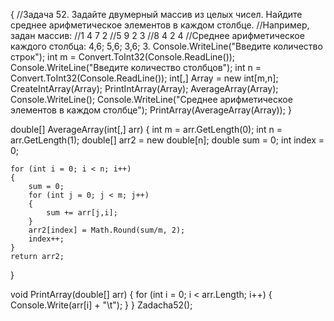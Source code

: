 {
    //Задача 52. Задайте двумерный массив из целых чисел. Найдите среднее арифметическое элементов в каждом столбце.
    //Например, задан массив:
    //1 4 7 2
    //5 9 2 3
    //8 4 2 4
    //Среднее арифметическое каждого столбца: 4,6; 5,6; 3,6; 3.
    Console.WriteLine("Введите количество строк");
    int m = Convert.ToInt32(Console.ReadLine());
    Console.WriteLine("Введите количество столбцов");
    int n = Convert.ToInt32(Console.ReadLine());
    int[,] Array = new int[m,n];
    CreateIntArray(Array);
    PrintIntArray(Array); 
    AverageArray(Array);
    Console.WriteLine();
    Console.WriteLine("Среднее арифметическое элементов в каждом столбце");
    PrintArray(AverageArray(Array));
}

double[] AverageArray(int[,] arr)
{
    int m = arr.GetLength(0);
    int n = arr.GetLength(1);
    double[] arr2 = new double[n];
    double sum = 0;
    int index = 0;

    for (int i = 0; i < n; i++)
    {
        sum = 0;
        for (int j = 0; j < m; j++)
        {
            sum += arr[j,i];
        }
        arr2[index] = Math.Round(sum/m, 2);
        index++; 
    }
    return arr2;
}

void PrintArray(double[] arr)
{
    for (int i = 0; i < arr.Length; i++)
    {
        Console.Write(arr[i] + "\t");
    }
}
Zadacha52();
